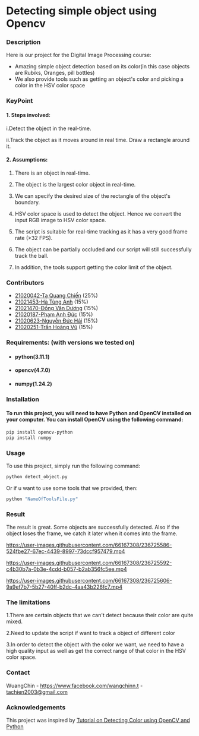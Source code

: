 # Detecting simple object using Opencv
### Description
Here is our project for the Digital Image Processing course:
- Amazing simple object detection based on its color(in this case objects are Rubiks, Oranges, pill bottles)
- We also provide tools such as getting an object's color and picking a color in the HSV color space
### KeyPoint
#### 1. Steps involved:
i.Detect the object in the real-time.

ii.Track the object as it moves around in real time. Draw a rectangle around it.
#### 2. Assumptions:
1. There is an object in real-time.

2. The object is the largest color object in real-time.

3. We can specify the desired size of the rectangle of the object's boundary.

4. HSV color space is used to detect the object. Hence we convert the input RGB image to HSV color space.

5. The script is suitable for real-time tracking as it has a very good frame rate (>32 FPS).

6. The object can be partially occluded and our script will still successfully track the ball.

7. In addition, the tools support getting the color limit of the object.
### Contributors
- [21020042-Tạ Quang Chiến](https://github.com/Wangchinnt) (25%)
- [21021453-Hà Tùng Anh](https://github.com/HaTungAnh) (15%)
- [21021470-Đồng Văn Dương](https://github.com/Rouxxs) (15%)
- [21020187-Phạm Anh Đức](https://github.com/anhduc291203) (15%)
- [21020623-Nguyễn Đức Hải](https://github.com/DucHai972) (15%)
- [21020251-Trần Hoàng Vũ](https://github.com/Vuxz123) (15%)
### Requirements: (with versions we tested on)
- #### python(3.11.1)
- #### opencv(4.7.0)
- #### numpy(1.24.2)
### Installation
#### To run this project, you will need to have Python and OpenCV installed on your computer. You can install OpenCV using the following command:
```sh
pip install opencv-python 
pip install numpy
```
### Usage
To use this project, simply run the following command:
```sh
python detect_object.py
```
Or if u want to use some tools that we provided, then:
```sh
python "NameOfToolsFile.py"
```
### Result

  The result is great. Some objects are successfully detected. Also if the object loses the frame, we catch it later when it comes into the frame.

https://user-images.githubusercontent.com/66167308/236725586-524fbe27-67ec-4439-8997-73dccf957479.mp4

https://user-images.githubusercontent.com/66167308/236725592-c4b30b7a-0b3e-4cdd-b057-b2ab356fc5ee.mp4

https://user-images.githubusercontent.com/66167308/236725606-9a9ef7b7-5b27-40ff-b2dc-4aa43b226fc7.mp4

### The limitations
1.There are certain objects that we can't detect because their color are quite mixed.

2.Need to update the script if want to track a object of different color

3.In order to detect the object with the color we want, we need to have a high quality input as well as get the correct range of that color in the HSV color space.

### Contact

WuangChin - https://www.facebook.com/wangchinn.t - tachien2003@gmail.com

### Acknowledgements
This project was inspired by [Tutorial on Detecting Color using OpenCV and Python](https://pysource.com/2019/02/15/detecting-colors-hsv-color-space-opencv-with-python)


